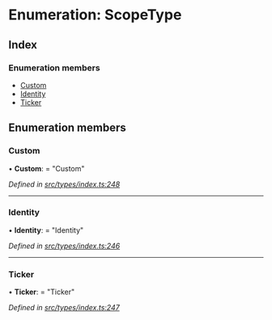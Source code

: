 # Enumeration: ScopeType

## Index

### Enumeration members

* [Custom](scopetype.md#custom)
* [Identity](scopetype.md#identity)
* [Ticker](scopetype.md#ticker)

## Enumeration members

###  Custom

• **Custom**: = "Custom"

*Defined in [src/types/index.ts:248](https://github.com/PolymathNetwork/polymesh-sdk/blob/959efb76/src/types/index.ts#L248)*

___

###  Identity

• **Identity**: = "Identity"

*Defined in [src/types/index.ts:246](https://github.com/PolymathNetwork/polymesh-sdk/blob/959efb76/src/types/index.ts#L246)*

___

###  Ticker

• **Ticker**: = "Ticker"

*Defined in [src/types/index.ts:247](https://github.com/PolymathNetwork/polymesh-sdk/blob/959efb76/src/types/index.ts#L247)*
